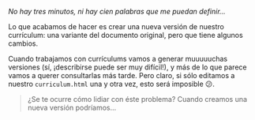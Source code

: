 _No hay tres minutos, ni hay cien palabras que me puedan definir..._

Lo que acabamos de hacer es crear una nueva versión de nuestro currículum: una variante del documento original, pero que tiene algunos cambios. 

Cuando trabajamos con currículums vamos a generar muuuuuchas versiones (sí, ¡describirse puede ser muy difícil!), y más de lo que parece vamos a querer consultarlas más tarde. Pero claro, si sólo editamos a nuestro `curriculum.html` una y otra vez, esto será imposible :confused:.

> ¿Se te ocurre cómo lidiar con éste problema? Cuando creamos una nueva versión podríamos...

